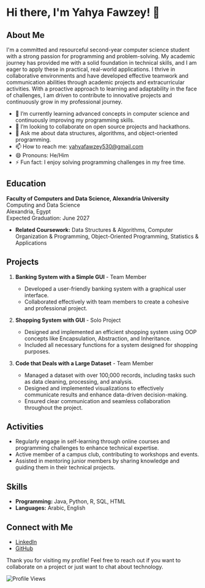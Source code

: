 # Hi there, I'm Yahya Fawzey! 👋

## About Me

I'm a committed and resourceful second-year computer science student with a strong passion for programming and problem-solving. My academic journey has provided me with a solid foundation in technical skills, and I am eager to apply these in practical, real-world applications. I thrive in collaborative environments and have developed effective teamwork and communication abilities through academic projects and extracurricular activities. With a proactive approach to learning and adaptability in the face of challenges, I am driven to contribute to innovative projects and continuously grow in my professional journey.

- 🌱 I’m currently learning advanced concepts in computer science and continuously improving my programming skills.
- 👯 I’m looking to collaborate on open source projects and hackathons.
- 💬 Ask me about data structures, algorithms, and object-oriented programming.
- 📫 How to reach me: [yahyafawzey530@gmail.com](mailto:yahyafawzey530@gmail.com)
- 😄 Pronouns: He/Him
- ⚡ Fun fact: I enjoy solving programming challenges in my free time.

## Education

**Faculty of Computers and Data Science, Alexandria University**  
Computing and Data Science  
Alexandria, Egypt  
Expected Graduation: June 2027

- **Related Coursework:** Data Structures & Algorithms, Computer Organization & Programming, Object-Oriented Programming, Statistics & Applications

## Projects

1. **Banking System with a Simple GUI** - Team Member
   - Developed a user-friendly banking system with a graphical user interface.
   - Collaborated effectively with team members to create a cohesive and professional project.

2. **Shopping System with GUI** - Solo Project
   - Designed and implemented an efficient shopping system using OOP concepts like Encapsulation, Abstraction, and Inheritance.
   - Included all necessary functions for a system designed for shopping purposes.

3. **Code that Deals with a Large Dataset** - Team Member
   - Managed a dataset with over 100,000 records, including tasks such as data cleaning, processing, and analysis.
   - Designed and implemented visualizations to effectively communicate results and enhance data-driven decision-making.
   - Ensured clear communication and seamless collaboration throughout the project.

## Activities

- Regularly engage in self-learning through online courses and programming challenges to enhance technical expertise.
- Active member of a campus club, contributing to workshops and events.
- Assisted in mentoring junior members by sharing knowledge and guiding them in their technical projects.

## Skills

- **Programming:** Java, Python, R, SQL, HTML
- **Languages:** Arabic, English

## Connect with Me

- [LinkedIn](https://www.linkedin.com/in/yahya-fawzey-3954a731a/)
- [GitHub](https://github.com/Yahya-Fawzey)

Thank you for visiting my profile! Feel free to reach out if you want to collaborate on a project or just want to chat about technology.

![Profile Views](https://komarev.com/ghpvc/?username=Yahya-Fawzey&color=blue)

